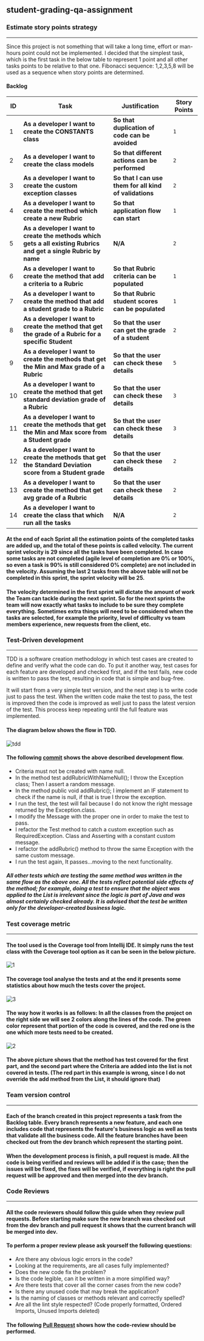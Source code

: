 ## student-grading-qa-assignment

### Estimate story points strategy
---
Since this project is not something that will take a long time, effort or man-hours point could not be implemented. I decided that the simplest task, which is the first task in the below table to represent 1 point and all other tasks points to be relative to that one. Fibonacci sequence: 1,2,3,5,8 will be used as a sequence when story points are determined.


#### Backlog
ID | Task | Justification | Story Points
--- |--- | --- | ---
1 | **As a developer I want to create the CONSTANTS class** | **So that duplication of code can be avoided** | `1`
2 | **As a developer I want to create the class models** | **So that different actions can be performed** | `2`
3 | **As a developer I want to create the custom exception classes** | **So that I can use them for all kind of validations** | `2`
4 | **As a developer I want to create the method which create a new Rubric** | **So that application flow can start** | `1`
5 | **As a developer I want to create the methods which gets a all existing Rubrics and get a single Rubric by name** | **N/A** | `2`
6 | **As a developer I want to create the method that add a criteria to a Rubric** | **So that Rubric criteria can be populated** | `1`
7 | **As a developer I want to create the method that add a student grade to a Rubric** | **So that Rubric student scores can be populated** | `1`
8 | **As a developer I want to create the method that get the grade of a Rubric for a specific Student** | **So that the user can get the grade of a student** | `2`
9 | **As a developer I want to create the methods that get the Min and Max grade of a Rubric** | **So that the user can check these details** | `5`
10 | **As a developer I want to create the method that get standard deviation grade of a Rubric** | **So that the user can check these details** | `3`
11 | **As a developer I want to create the methods that get the Min and Max score from a Student grade** | **So that the user can check these details** | `3`
12 | **As a developer I want to create the methods that get the Standard Deviation score from a Student grade** | **So that the user can check these details** | `2`
13 | **As a developer I want to create the method that get avg grade of a Rubric** | **So that the user can check these details** | `2`
14 | **As a developer I want to create the class that which run all the tasks** | **N/A** | `2`

#### At the end of each Sprint all the estimation points of the completed tasks are added up, and the total of these points is called velocity. The current sprint velocity is 29 since all the tasks have been completed. In case some tasks are not completed (agile level of completion are 0% or 100%, so even a task is 90% is still considered 0% complete) are not included in the velocity. Assuming the last 2 tasks from the above table will not be completed in this sprint, the sprint velocity will be 25.
#### The velocity determined in the first sprint will dictate the amount of work the Team can tackle during the next sprint. So for the next sprints the team will now exactly what tasks to include to be sure they complete everything. Sometimes extra things will need to be considered when the tasks are selected, for example the priority, level of difficulty vs team members experience, new requests from the client, etc.

### Test-Driven development
---
TDD is a software creation methodology in which test cases are created to define and verify what the code can do. To put it another way, test cases for each feature are developed and checked first, and if the test fails, new code is written to pass the test, resulting in code that is simple and bug-free.

It will start from a very simple test version, and the next step is to write code just to pass the test. When the written code make the test to pass, the test is improved then the code is improved as well just to pass the latest version of the test. This process keep repeating until the full feature was implemented.

#### The diagram below shows the flow in TDD.
![tdd](https://user-images.githubusercontent.com/28993633/118946033-efb26b80-b94d-11eb-8985-5ae116f85df1.png)

#### The following [commit](https://github.com/tycyssg/student-grading-qa-assignment/commit/d23a8f32d3723c98838d04f83e37e36831aaba45) shows the above described development flow.

* Criteria must not be created with name null.
* In the method test addRubricWithNameNull(); I throw the Exception class; Then I assert a random message.
* In the method public void addRubric(); I implement an IF statement to check if the name is null, if that is true I throw the exception.
* I run the test, the test will fail because I do not know the right message returned by the Exception.class.
* I modify the Message with the proper one in order to make the test to pass.
* I refactor the Test method to catch a custom exception such as RequiredException. Class and Asserting with a constant custom message.
* I refactor the addRubric() method to throw the same Exception with the same custom message.
* I run the test again, It passes...moving to the next functionality.

##### All other tests which are testing the same method was written in the same flow as the above one. All the tests reflect potential side effects of the method; for example, doing a test to ensure that the object was applied to the List is irrelevant since the logic is part of Java and was almost certainly checked already. It is advised that the test be written only for the developer-created business logic.

### Test coverage metric
---
#### The tool used is the Coverage tool from Intellij IDE. It simply runs the test class with the Coverage tool option as it can be seen in the below picture.
![1](https://user-images.githubusercontent.com/28993633/118960684-7457b680-b95b-11eb-9395-da56765dcc23.png)

#### The coverage tool analyse the tests and at the end it presents some statistics about how much the tests cover the project.
![3](https://user-images.githubusercontent.com/28993633/118961158-ea5c1d80-b95b-11eb-8957-2cab3bcbd120.png)

#### The way how it works is as follows: In all the classes from the project on the right side we will see 2 colors along the lines of the code. The green color represent that portion of the code is covered, and the red one is the one which more tests need to be created.
![2](https://user-images.githubusercontent.com/28993633/118961496-48890080-b95c-11eb-89a8-db2ca87418b7.png)

#### The above picture shows that the method has test covered for the first part, and the second part where the Criteria are added into the list is not covered in tests. (The red part in this example is wrong, since I do not override the add method from the List, it should ignore that)

### Team version control
---
#### Each of the branch created in this project represents a task from the Backlog table. Every branch represents a new feature, and each one includes code that represents the feature's business logic as well as tests that validate all the business code. All the feature branches have been checked out from the dev branch which represent the starting point.
#### When the development process is finish, a pull request is made. All the code is being verified and reviews will be added if is the case; then the issues will be fixed, the fixes will be verified, if everything is right the pull request will be approved and then merged into the dev branch.

### Code Reviews
---
#### All the code reviewers should follow this guide when they review pull requests. Before starting make sure the new branch was checked out from the dev branch and pull request it shows that the current branch will be merged into dev.
#### To perform a proper review please ask yourself the following questions:

* Are there any obvious logic errors in the code?
* Looking at the requirements, are all cases fully implemented?
* Does the new code fix the problem?
* Is the code legible, can it be written in a more simplified way?
* Are there tests that cover all the corner cases from the new code?
* Is there any unused code that may break the application?
* Is the naming of classes or methods relevant and correctly spelled?
* Are all the lint style respected? (Code properly formatted, Ordered Imports, Unused Imports deleted)


#### The following [Pull Request](https://github.com/tycyssg/student-grading-qa-assignment/pull/11) shows how the code-review should be performed.

